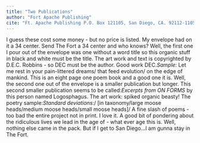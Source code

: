 ```yaml
---
title: "Two Publications"
author: "Fort Apache Publishing"
cite: "Ft. Apache Publishing P.O. Box 121105, San Diego, CA. 92112-1105."
---
```


I guess these cost some money - but no price is listed. My envelope had on it a 34 center. Send The Fort a 34 center and who knows? Well, the first one I pour out of the envelope was one without a word title so this organic stuff in black and white must be the title. The art work and text is copyrighted by D.E.C. Robbins - so DEC must be the author. Good work DEC._Sample_: Let me rest in your pain-littered dreams/ that feed evolution/ on the edge of mankind. This is an eight page one poem book and a good one it is. Well, the second one out of the envelope is a smaller publication but longer. This second smaller publication seems to be called:_Excerpts from ON FORMS_ by this person named Logosphagus. The art work: spiked organic beasty! The poetry sample:_Standard deviations_:/ [in taxonomy/large moose heads/medium moose heads/small moose heads]/ A fine slash of poems - too bad the entire project not in print. I love it. A good bit of pondering about the ridiculous lives we lead in the age of - what ever age this is. Well, nothing else came in the pack. But if I get to San Diego&hellip;I am gunna stay in The Fort.
